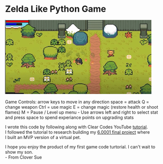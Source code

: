 # Zelda Like Python Game 

![](https://github.com/4-Leafs-Code/Like_Zelda_Game-/blob/main/zelda.gif)

Game Controls:
arrow keys to move in any direction
space = attack
Q = change weapon
Ctrl = use magic
E = change magic (restore health or shoot flames)
M = Pause / Level up menu - Use arrows left and right to select stat and press space
      to spend experiance points on upgrading stats   
      
I wrote this code by following along with Clear Codes YouTube [tutorial](https://www.youtube.com/watch?v=QU1pPzEGrqw).   
I followed the tutorial to research building my [6.0001 final project](https://github.com/4-Leafs-Code/4-leafs-pet) where   
I built an MVP version of a virtual pet.   

  I hope you enjoy the product of my first game code turtorial. I can't wait to show my son.    
        - From Clover Sue
      



